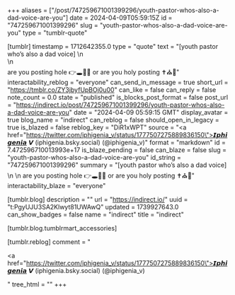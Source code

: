 +++
aliases = ["/post/747259671001399296/youth-pastor-whos-also-a-dad-voice-are-you"]
date = 2024-04-09T05:59:15Z
id = "747259671001399296"
slug = "youth-pastor-whos-also-a-dad-voice-are-you"
type = "tumblr-quote"

[tumblr]
timestamp = 1712642355.0
type = "quote"
text = "[youth pastor who&rsquo;s also a dad voice] \n<br/>\n<br/>are you posting hole 👉🕳🥵💦 or are you holy posting ✝️⛪️🙏"
interactability_reblog = "everyone"
can_send_in_message = true
short_url = "https://tmblr.co/ZY3jbyfUpBOj0u00"
can_like = false
can_reply = false
note_count = 0.0
state = "published"
is_blocks_post_format = false
post_url = "https://indirect.io/post/747259671001399296/youth-pastor-whos-also-a-dad-voice-are-you"
date = "2024-04-09 05:59:15 GMT"
display_avatar = true
blog_name = "indirect"
can_reblog = false
should_open_in_legacy = true
is_blazed = false
reblog_key = "DiR1xWPT"
source = "<a href=\"https://twitter.com/iphigenia_v/status/1777507275889836150\">𝙄𝙥𝙝𝙞𝙜𝙚𝙣𝙞𝙖 𝙑 (iphigenia.bsky.social) (@iphigenia_v)</a>"
format = "markdown"
id = 7.472596710013993e+17
is_blaze_pending = false
can_blaze = false
slug = "youth-pastor-whos-also-a-dad-voice-are-you"
id_string = "747259671001399296"
summary = "[youth pastor who’s also a dad voice] \n \n are you posting hole 👉🕳🥵💦 or are you holy posting ✝️⛪️🙏"
interactability_blaze = "everyone"

[tumblr.blog]
description = ""
url = "https://indirect.io/"
uuid = "t:PgyUJU3SA2Klwyt81UWAwQ"
updated = 1739927643.0
can_show_badges = false
name = "indirect"
title = "indirect"

[tumblr.blog.tumblrmart_accessories]

[tumblr.reblog]
comment = "<p><a href=\"https://twitter.com/iphigenia_v/status/1777507275889836150\">𝙄𝙥𝙝𝙞𝙜𝙚𝙣𝙞𝙖 𝙑 (iphigenia.bsky.social) (@iphigenia_v)</a></p>"
tree_html = ""
+++
